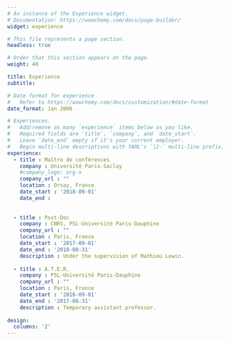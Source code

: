```yaml
---
# An instance of the Experience widget.
# Documentation: https://wowchemy.com/docs/page-builder/
widget: experience

# This file represents a page section.
headless: true

# Order that this section appears on the page.
weight: 40

title: Experience
subtitle:

# Date format for experience
#   Refer to https://wowchemy.com/docs/customization/#date-format
date_format: Jan 2006

# Experiences.
#   Add/remove as many `experience` items below as you like.
#   Required fields are `title`, `company`, and `date_start`.
#   Leave `date_end` empty if it's your current employer.
#   Begin multi-line descriptions with YAML's `|2-` multi-line prefix.
experience:
  - title : Maître de conférences
    company : Université Paris-Saclay
    #company_logo: org-x
    company_url : ""
    location : Orsay, France
    date_start : '2018-09-01'
    date_end : 
  
        
  - title : Post-Doc
    company : CNRS, PSL-Université Paris-Dauphine
    company_url : ""
    location : Paris, France
    date_start : '2017-09-01'
    date_end : '2018-08-31'
    description : Under the supervision of Mathieu Lewin.
    
  - title : A.T.E.R.
    company : PSL-Université Paris-Dauphine
    company_url : ""
    location : Paris, France
    date_start : '2016-09-01'
    date_end : '2017-08-31'
    description : Temporary assistant professor.   
    
design:
  columns: '2'
---
```

